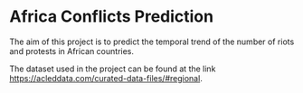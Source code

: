 # Africa Conflicts Prediction
The aim of this project is to predict the temporal trend of the number of riots and protests in African countries.

The dataset used in the project can be found at the link https://acleddata.com/curated-data-files/#regional.

